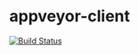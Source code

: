 # appveyor-client

[![Build Status](https://travis-ci.org/LiberisLabs/appveyor-client.svg?branch=master)](https://travis-ci.org/LiberisLabs/appveyor-client)
